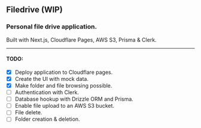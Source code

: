 ## Filedrive (WIP)

### Personal file drive application.

Built with Next.js, Cloudflare Pages, AWS S3, Prisma & Clerk.
___

#### TODO:

- [x] Deploy application to Cloudflare pages.
- [x] Create the UI with mock data.
- [x] Make folder and file browsing possible.
- [ ] Authentication with Clerk.
- [ ] Database hookup with Drizzle ORM and Prisma.
- [ ] Enable file upload to an AWS S3 bucket.
- [ ] File delete.
- [ ] Folder creation & deletion.
